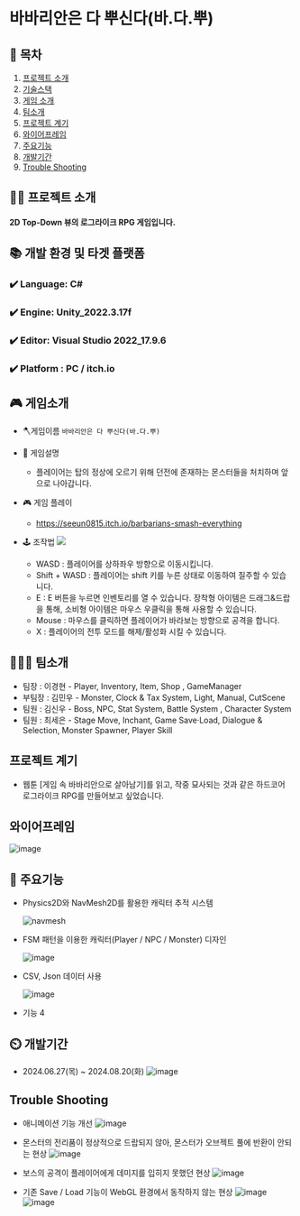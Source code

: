 # 바바리안은 다 뿌신다(바.다.뿌)


## 📖 목차
1. [프로젝트 소개](#프로젝트-소개)
2. [기술스택](#기술스택)
3. [게임 소개](#게임-소개)
4. [팀소개](#팀소개)
5. [프로젝트 계기](#프로젝트-계기)
6. [와이어프레임](#와이어프레임)
7. [주요기능](#주요기능)
8. [개발기간](#개발기간)
9. [Trouble Shooting](#trouble-shooting)
    
## 👨‍🏫 프로젝트 소개
<h4>2D Top-Down 뷰의 로그라이크 RPG 게임입니다. 
   
## 📚️ 개발 환경 및 타겟 플랫폼

### ✔️ Language: C#
### ✔️ Engine: Unity_2022.3.17f
### ✔️ Editor: Visual Studio 2022_17.9.6
### ✔️ Platform : PC / itch.io

## 🎮 게임소개
- 🪓게임이름 
   <b2> `바바리안은 다 뿌신다(바.다.뿌)`
 
- 📎 게임설명
  - 플레이어는 탑의 정상에 오르기 위해 던전에 존재하는 몬스터들을 처치하며 앞으로 나아갑니다. 

- 🎮 게임 플레이
  - https://seeun0815.itch.io/barbarians-smash-everything

- 🕹️ 조작법
  <img src = "https://github.com/user-attachments/assets/5a023717-6535-408b-8610-d2e4205c171e">

  - WASD : 플레이어를 상하좌우 방향으로 이동시킵니다.
  - Shift + WASD : 플레이어는 shift 키를 누른 상태로 이동하여 질주할 수 있습니다. 
  - E : E 버튼을 누르면 인벤토리를 열 수 있습니다. 장착형 아이템은 드래그&드랍을 통해, 소비형 아이템은 마우스 우클릭을 통해 사용할 수 있습니다.
  - Mouse : 마우스를 클릭하면 플레이어가 바라보는 방향으로 공격을 합니다. 
  - X : 플레이어의 전투 모드를 해제/활성화 시킬 수 있습니다.


## 👨‍👨‍👦 팀소개
- 팀장 : 이경현 - Player, Inventory, Item, Shop , GameManager
- 부팀장 : 김민우 - Monster, Clock & Tax System, Light, Manual, CutScene
- 팀원 : 김신우 - Boss, NPC, Stat System, Battle System , Character System
- 팀원 : 최세은 - Stage Move, Inchant, Game Save·Load, Dialogue & Selection, Monster Spawner, Player Skill 


## 프로젝트 계기
- 웹툰 [게임 속 바바리안으로 살아남기]를 읽고, 작중 묘사되는 것과 같은 하드코어 로그라이크 RPG를 만들어보고 싶었습니다.

## 와이어프레임
![image](https://github.com/user-attachments/assets/56fab4a0-ab87-41f0-a55d-737cd1b31ca1)


## 💜 주요기능

- Physics2D와 NavMesh2D를 활용한 캐릭터 추적 시스템


     ![navmesh](https://github.com/user-attachments/assets/4ba84bcd-1b27-4443-92b0-29616b627829)

- FSM 패턴을 이용한 캐릭터(Player / NPC / Monster) 디자인

     ![image](https://github.com/user-attachments/assets/71464a48-7e87-4366-9073-475e7506e0e1)



- CSV, Json 데이터 사용

     ![image](https://github.com/user-attachments/assets/8ddffdcf-e955-4283-94da-1662fd744a50)




- 기능 4


## ⏲️ 개발기간
- 2024.06.27(목) ~ 2024.08.20(화)
 ![image](https://github.com/user-attachments/assets/87bec44d-163c-44a2-8b2b-fdeb7b55e0c4)





## Trouble Shooting
- 애니메이션 기능 개선
![image](https://github.com/user-attachments/assets/ba71e22d-e63e-44ba-903b-69a3391e0d4c)


- 몬스터의 전리품이 정상적으로 드랍되지 않아, 몬스터가 오브젝트 풀에 반환이 안되는 현상
![image](https://github.com/user-attachments/assets/54f88ada-d0b0-4423-88a8-380b83709b30)


- 보스의 공격이 플레이어에게 데미지를 입히지 못했던 현상
![image](https://github.com/user-attachments/assets/7ccb6589-b319-4d42-a2e8-4907055e1952)

- 기존 Save / Load 기능이 WebGL 환경에서 동작하지 않는 현상
![image](https://github.com/user-attachments/assets/f8ccc5e4-330f-4f76-9aaa-52c163a342c1)
![image](https://github.com/user-attachments/assets/d57827ec-dcb9-4913-89d8-31ebc71ffb8f)




